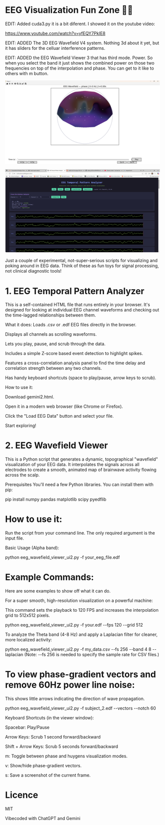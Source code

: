 # EEG Visualization Fun Zone 🧠✨

EDIT: Added cuda3.py it is a bit diferent. I showed it on the youtube video: 

https://www.youtube.com/watch?v=yfEQY7PkIE8

EDIT: ADDED The 3D EEG Wavefield V4 system. Nothing 3d about it yet, but it has sliders for the 
celluar interference patterns. 

EDIT: ADDED the EEG Wavefield Viewer 3 that has third mode. Power. So when you select the band 
it just shows the combined power on those two frequencies on top of the interpolation and phase. 
You can get to it like to others with m button. 


![Pic1](pic1.png)

![Pic2](pic2.png)

Just a couple of experimental, not-super-serious scripts for visualizing and poking around in EEG data. 
Think of these as fun toys for signal processing, not clinical diagnostic tools!

# 1. EEG Temporal Pattern Analyzer

This is a self-contained HTML file that runs entirely in your browser. It's designed for looking at individual EEG
channel waveforms and checking out the time-lagged relationships between them.

What it does:
Loads .csv or .edf EEG files directly in the browser.

Displays all channels as scrolling waveforms.

Lets you play, pause, and scrub through the data.

Includes a simple Z-score based event detection to highlight spikes.

Features a cross-correlation analysis panel to find the time delay and correlation strength between any two channels.

Has handy keyboard shortcuts (space to play/pause, arrow keys to scrub).

How to use it:

Download gemini2.html.

Open it in a modern web browser (like Chrome or Firefox).

Click the "Load EEG Data" button and select your file.

Start exploring!

# 2. EEG Wavefield Viewer
This is a Python script that generates a dynamic, topographical "wavefield" visualization of your EEG data. 
It interpolates the signals across all electrodes to create a smooth, animated map of brainwave activity flowing across the scalp.

Prerequisites
You'll need a few Python libraries. You can install them with pip:

pip install numpy pandas matplotlib scipy pyedflib

# How to use it:

Run the script from your command line. The only required argument is the input file.

Basic Usage (Alpha band):

python eeg_wavefield_viewer_ui2.py -f your_eeg_file.edf

# Example Commands:

Here are some examples to show off what it can do.

For a super smooth, high-resolution visualization on a powerful machine:

This command sets the playback to 120 FPS and increases the interpolation grid to 512x512 pixels.

python eeg_wavefield_viewer_ui2.py -f your.edf --fps 120 --grid 512

To analyze the Theta band (4-8 Hz) and apply a Laplacian filter for cleaner, more localized activity:

python eeg_wavefield_viewer_ui2.py -f my_data.csv --fs 256 --band 4 8 --laplacian
(Note: --fs 256 is needed to specify the sample rate for CSV files.)

# To view phase-gradient vectors and remove 60Hz power line noise:

This shows little arrows indicating the direction of wave propagation.

python eeg_wavefield_viewer_ui2.py -f subject_2.edf --vectors --notch 60

Keyboard Shortcuts (in the viewer window):

Spacebar: Play/Pause

Arrow Keys: Scrub 1 second forward/backward

Shift + Arrow Keys: Scrub 5 seconds forward/backward

m: Toggle between phase and huygens visualization modes.

v: Show/hide phase-gradient vectors.

s: Save a screenshot of the current frame.

# Licence 

MIT 

Vibecoded with ChatGPT and Gemini
